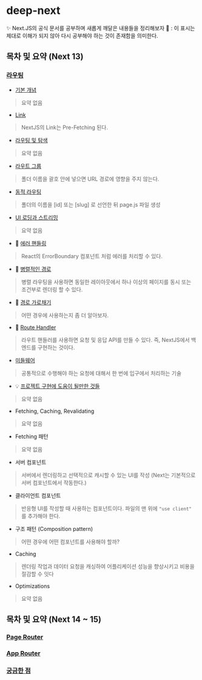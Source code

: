# deep-next
✨ Next.JS의 공식 문서를 공부하며 새롭게 깨달은 내용들을 정리해보자
🤔 : 이 표시는 제대로 이해가 되지 않아 다시 공부해야 하는 것이 존재함을 의미한다.

## 목차 및 요약 (Next 13)
### [라우팅](https://github.com/JunhOpportunity/deep-next/tree/main/routing)
- [기본 개념](https://github.com/JunhOpportunity/deep-next/blob/main/routing/0-basic.md)
> 요약 없음
- [Link](https://github.com/JunhOpportunity/deep-next/blob/main/routing/1-link.md)
> NextJS의 Link는 Pre-Fetching 된다.
- [라우팅 및 탐색](https://github.com/JunhOpportunity/deep-next/blob/main/routing/2-routing-and-navigating.md)
> 요약 없음
- [라우트 그룹](https://github.com/JunhOpportunity/deep-next/blob/main/routing/3-route-groups.md)
> 폴더 이름을 괄호 안에 넣으면 URL 경로에 영향을 주지 않는다.
- [동적 라우팅](https://github.com/JunhOpportunity/deep-next/blob/main/routing/4-dynamic-routing.md)
> 폴더의 이름을 [id] 또는 [slug] 로 선언한 뒤 page.js 파일 생성
- [UI 로딩과 스트리밍](https://github.com/JunhOpportunity/deep-next/blob/main/routing/5-ui-loading-and-streaming.md)
> 요약 없음
- 🤔 [에러 핸들링](https://github.com/JunhOpportunity/deep-next/blob/main/routing/6-error-handling.md)
> React의 ErrorBoundary 컴포넌트 처럼 에러를 처리할 수 있다.
- 🤔 [병렬적인 경로](https://github.com/JunhOpportunity/deep-next/blob/main/routing/7-parallel-path.md)
> 병렬 라우팅을 사용하면 동일한 레이아웃에서 하나 이상의 페이지를 동시 또는 조건부로 렌더링 할 수 있다.
- 🤔 [경로 가로채기](https://github.com/JunhOpportunity/deep-next/blob/main/routing/8-intercept-path.md)
> 어떤 경우에 사용하는지 좀 더 알아보자.
- 🤔 [Route Handler](https://github.com/JunhOpportunity/deep-next/blob/main/routing/9-route-handler.md)
> 라우트 핸들러를 사용하면 요청 및 응답 API를 만들 수 있다. 즉, NextJS에서 백엔드를 구현하는 것이다.
- [미들웨어](https://github.com/JunhOpportunity/deep-next/blob/main/routing/10-middleware.md)
> 공통적으로 수행해야 하는 요청에 대해서 한 번에 입구에서 처리하는 기술
- 💡 [프로젝트 구현에 도움이 될만한 것들](https://github.com/JunhOpportunity/deep-next/blob/main/routing/11-special-addition.md)
> 요약 없음
- Fetching, Caching, Revalidating
> 요약 없음
- Fetching 패턴
> 요약 없음
- 서버 컴포넌트
> 서버에서 렌더링하고 선택적으로 캐시할 수 있는 UI를 작성 (Next는 기본적으로 서버 컴포넌트에서 작동한다.)
- 클라이언트 컴포넌트
> 반응형 UI를 작성할 때 사용하는 컴포넌트이다. 파일의 맨 위에 `"use client"` 를 추가해야 한다.
- 구조 패턴 (Composition pattern)
> 어떤 경우에 어떤 컴포넌트를 사용해야 할까?
- Caching
> 렌더링 작업과 데이터 요청을 캐싱하여 어플리케이션 성능을 향상시키고 비용을 절감할 수 잇다
- Optimizations
> 요약 없음

## 목차 및 요약 (Next 14 ~ 15)
### [Page Router](https://github.com/JunhOpportunity/deep-next/tree/main/page-router)


### [App Router](https://github.com/JunhOpportunity/deep-next/tree/main/app-router)


### [궁금한 점](https://github.com/JunhOpportunity/deep-next/tree/main/questions)
